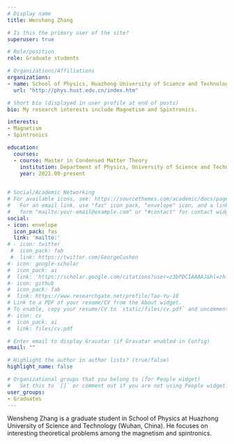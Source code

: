 ```yaml
---
# Display name
title: Wensheng Zhang

# Is this the primary user of the site?
superuser: true

# Role/position
role: Graduate students

# Organizations/Affiliations
organizations:
- name: School of Physics, Huazhong University of Science and Technology
  url: "http://phys.hust.edu.cn/index.htm"

# Short bio (displayed in user profile at end of posts)
bio: My research interests include Magnetism and Spintronics.

interests:
- Magnetism
- Spintronics

education:
  courses:
  - course: Master in Condensed Matter Theory
    institution: Department of Physics, University of Science and Technology of China
    year: 2021.09-present
  

# Social/Academic Networking
# For available icons, see: https://sourcethemes.com/academic/docs/page-builder/#icons
#   For an email link, use "fas" icon pack, "envelope" icon, and a link in the
#   form "mailto:your-email@example.com" or "#contact" for contact widget.
social:
- icon: envelope
  icon_pack: fas
  link: 'mailto:'
# - icon: twitter
 #  icon_pack: fab
 #  link: https://twitter.com/GeorgeCushen
#- icon: google-scholar
#  icon_pack: ai
#  link: 'https://scholar.google.com/citations?user=z3bPDCIAAAAJ&hl=zh-CN'
#- icon: github
#  icon_pack: fab
#  link: https://www.researchgate.net/profile/Tao-Yu-10
# Link to a PDF of your resume/CV from the About widget.
# To enable, copy your resume/CV to `static/files/cv.pdf` and uncomment the lines below.
#- icon: cv
#  icon_pack: ai
#  link: files/cv.pdf

# Enter email to display Gravatar (if Gravatar enabled in Config)
email: ""

# Highlight the author in author lists? (true/false)
highlight_name: false

# Organizational groups that you belong to (for People widget)
#   Set this to `[]` or comment out if you are not using People widget.
user_groups:
- Graduates
---
```

Wensheng Zhang is a graduate student in School of Physics at Huazhong University of Science and Technology (Wuhan, China). He focuses on interesting theoretical problems among the magnetism and spintronics. 


